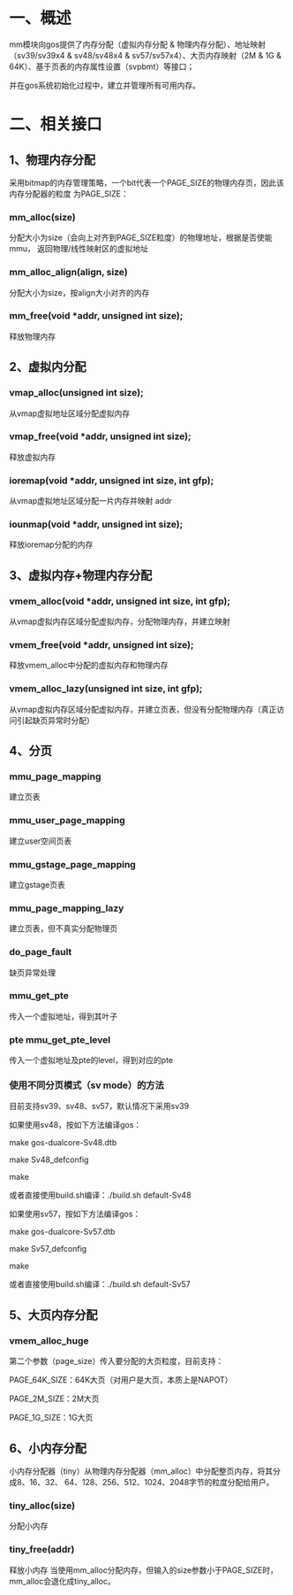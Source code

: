 # 一、概述
mm模块向gos提供了内存分配（虚拟内存分配 & 物理内存分配）、地址映射（sv39/sv39x4 & sv48/sv48x4 & sv57/sv57x4）、大页内存映射（2M & 1G & 64K）、基于页表的内存属性设置（svpbmt）等接口；

并在gos系统初始化过程中，建立并管理所有可用内存。

# 二、相关接口
## 1、物理内存分配
采用bitmap的内存管理策略，⼀个bit代表⼀个PAGE_SIZE的物理内存页，因此该内存分配器的粒度 为PAGE_SIZE：

### mm_alloc(size) 
分配大小为size（会向上对齐到PAGE_SIZE粒度）的物理地址，根据是否使能mmu， 返回物理/线性映射区的虚拟地址

### mm_alloc_align(align, size) 
分配大小为size，按align大小对齐的内存

### mm_free(void *addr, unsigned int size); 
释放物理内存

## 2、虚拟内分配
### vmap_alloc(unsigned int size); 
从vmap虚拟地址区域分配虚拟内存

### vmap_free(void *addr, unsigned int size); 
释放虚拟内存

### ioremap(void *addr, unsigned int size, int gfp); 
从vmap虚拟地址区域分配一片内存并映射 addr

### iounmap(void *addr, unsigned int size); 
释放ioremap分配的内存  

## 3、虚拟内存+物理内存分配
### vmem_alloc(void *addr, unsigned int size, int gfp); 
从vmap虚拟内存区域分配虚拟内存，分配物理内存，并建立映射 

### vmem_free(void *addr, unsigned int size); 
释放vmem_alloc中分配的虚拟内存和物理内存

### vmem_alloc_lazy(unsigned int size, int gfp); 
从vmap虚拟内存区域分配虚拟内存，并建立页表，但没有分配物理内存（真正访问引起缺页异常时分配）  

## 4、分页
### mmu_page_mapping
建立页表

### mmu_user_page_mapping 
建立user空间页表

### mmu_gstage_page_mapping
建立gstage页表

### mmu_page_mapping_lazy
建立页表，但不真实分配物理页

### do_page_fault
缺页异常处理

### mmu_get_pte
传⼊⼀个虚拟地址，得到其叶子

### pte mmu_get_pte_level
传入⼀个虚拟地址及pte的level，得到对应的pte

### 使用不同分页模式（sv mode）的方法
目前支持sv39、sv48、sv57，默认情况下采⽤sv39

如果使⽤sv48，按如下方法编译gos：

make gos-dualcore-Sv48.dtb

make Sv48_defconfig

make

或者直接使⽤build.sh编译：./build.sh default-Sv48



如果使⽤sv57，按如下⽅法编译gos：

make gos-dualcore-Sv57.dtb

make Sv57_defconfig

make

或者直接使⽤build.sh编译：./build.sh default-Sv57  

## 5、大页内存分配
###  vmem_alloc_huge
第⼆个参数（page_size）传入要分配的大页粒度，目前支持：

PAGE_64K_SIZE：64K大页（对用户是大页，本质上是NAPOT）

PAGE_2M_SIZE：2M大页

PAGE_1G_SIZE：1G大页

## 6、小内存分配
小内存分配器（tiny）从物理内存分配器（mm_alloc）中分配整⻚内存，将其分成8、16、32、 64、128、256、512、1024、2048字节的粒度分配给用户。

### tiny_alloc(size)
分配小内存 

### tiny_free(addr)
释放小内存 当使用mm_alloc分配内存，但输⼊的size参数小于PAGE_SIZE时，mm_alloc会退化成tiny_alloc。  

